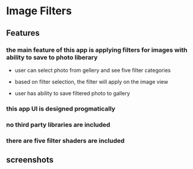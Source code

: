 #  Image Filters

## Features

### the main feature of this app is applying filters for images with ability to save to photo liberary
- user can select photo from gellery and see five filter categories

- based on filter selection, the filter will apply on the image view

- user has ability to save filtered photo to gallery

### this app UI is designed progmatically 

### no third party libraries are included

### there are five filter shaders are included

## screenshots



